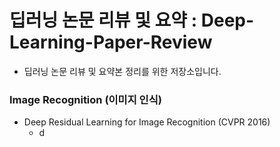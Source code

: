 # 딥러닝 논문 리뷰 및 요약 : Deep-Learning-Paper-Review

* 딥러닝 논문 리뷰 및 요약본 정리를 위한 저장소입니다.

### Image Recognition (이미지 인식)
* Deep Residual Learning for Image Recognition (CVPR 2016)
    * d
